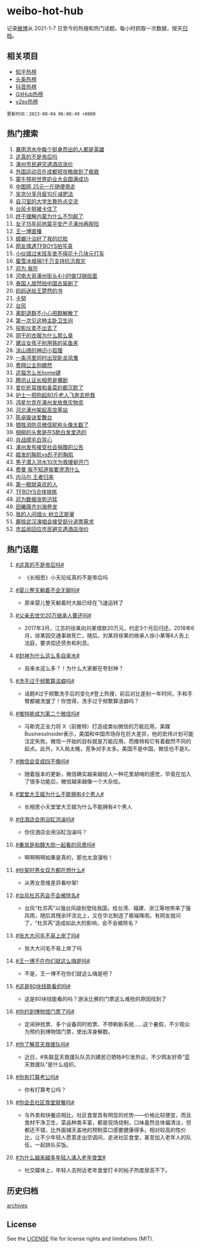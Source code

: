 # weibo-hot-hub

记录[微博](https://www.weibo.com)从 2021-1-7 日至今的热搜和热门话题。每小时抓取一次数据，按天[归档](archives)。

## 相关项目

- [知乎热榜](https://github.com/lonnyzhang423/zhihu-hot-hub)
- [头条热榜](https://github.com/lonnyzhang423/toutiao-hot-hub)
- [抖音热榜](https://github.com/lonnyzhang423/douyin-hot-hub)
- [GitHub热榜](https://github.com/lonnyzhang423/github-hot-hub)
- [v2ex热榜](https://github.com/lonnyzhang423/v2ex-hot-hub)


`更新时间：2023-08-04 06:08:49 +0800`

## 热门搜索

1. [暴雨洪水中每个挺身而出的人都是英雄](https://m.weibo.cn/search?containerid=100103type%3D1%26t%3D10%26q%3D%23%E6%9A%B4%E9%9B%A8%E6%B4%AA%E6%B0%B4%E4%B8%AD%E6%AF%8F%E4%B8%AA%E6%8C%BA%E8%BA%AB%E8%80%8C%E5%87%BA%E7%9A%84%E4%BA%BA%E9%83%BD%E6%98%AF%E8%8B%B1%E9%9B%84%23&stream_entry_id=51&isnewpage=1&extparam=seat%3D1%26pos%3D0%26stream_entry_id%3D51%26filter_type%3Drealtimehot%26c_type%3D51%26dgr%3D0%26cate%3D10103%26display_time%3D1691100528%26pre_seqid%3D169110052890802265027&luicode=10000011&lfid=106003type%253D25%2526t%253D3%2526disable_hot%253D1%2526filter_type%253Drealtimehot)
1. [这真的不是帝后吗](https://m.weibo.cn/search?containerid=100103type%3D1%26t%3D10%26q%3D%23%E8%BF%99%E7%9C%9F%E7%9A%84%E4%B8%8D%E6%98%AF%E5%B8%9D%E5%90%8E%E5%90%97%23&stream_entry_id=31&isnewpage=1&extparam=seat%3D1%26lcate%3D5001%26pos%3D0%26filter_type%3Drealtimehot%26c_type%3D31%26band_rank%3D1%26cate%3D5001%26dgr%3D0%26realpos%3D1%26flag%3D2%26q%3D%2523%25E8%25BF%2599%25E7%259C%259F%25E7%259A%2584%25E4%25B8%258D%25E6%2598%25AF%25E5%25B8%259D%25E5%2590%258E%25E5%2590%2597%2523%26stream_entry_id%3D31%26display_time%3D1691100528%26pre_seqid%3D169110052890802265027&luicode=10000011&lfid=106003type%253D25%2526t%253D3%2526disable_hot%253D1%2526filter_type%253Drealtimehot)
1. [涿州市民避灾遇酒店涨价](https://m.weibo.cn/search?containerid=100103type%3D1%26t%3D10%26q%3D%23%E6%B6%BF%E5%B7%9E%E5%B8%82%E6%B0%91%E9%81%BF%E7%81%BE%E9%81%87%E9%85%92%E5%BA%97%E6%B6%A8%E4%BB%B7%23&stream_entry_id=31&isnewpage=1&extparam=seat%3D1%26lcate%3D5001%26pos%3D1%26filter_type%3Drealtimehot%26c_type%3D31%26band_rank%3D2%26cate%3D5001%26dgr%3D0%26realpos%3D2%26flag%3D0%26q%3D%2523%25E6%25B6%25BF%25E5%25B7%259E%25E5%25B8%2582%25E6%25B0%2591%25E9%2581%25BF%25E7%2581%25BE%25E9%2581%2587%25E9%2585%2592%25E5%25BA%2597%25E6%25B6%25A8%25E4%25BB%25B7%2523%26stream_entry_id%3D31%26display_time%3D1691100528%26pre_seqid%3D169110052890802265027&luicode=10000011&lfid=106003type%253D25%2526t%253D3%2526disable_hot%253D1%2526filter_type%253Drealtimehot)
1. [外国运动员在成都把攻略做到了极致](https://m.weibo.cn/search?containerid=100103type%3D1%26t%3D10%26q%3D%23%E5%A4%96%E5%9B%BD%E8%BF%90%E5%8A%A8%E5%91%98%E5%9C%A8%E6%88%90%E9%83%BD%E6%8A%8A%E6%94%BB%E7%95%A5%E5%81%9A%E5%88%B0%E4%BA%86%E6%9E%81%E8%87%B4%23&stream_entry_id=31&isnewpage=1&extparam=seat%3D1%26lcate%3D5001%26pos%3D2%26filter_type%3Drealtimehot%26c_type%3D31%26band_rank%3D3%26cate%3D5001%26dgr%3D0%26realpos%3D3%26flag%3D0%26q%3D%2523%25E5%25A4%2596%25E5%259B%25BD%25E8%25BF%2590%25E5%258A%25A8%25E5%2591%2598%25E5%259C%25A8%25E6%2588%2590%25E9%2583%25BD%25E6%258A%258A%25E6%2594%25BB%25E7%2595%25A5%25E5%2581%259A%25E5%2588%25B0%25E4%25BA%2586%25E6%259E%2581%25E8%2587%25B4%2523%26stream_entry_id%3D31%26display_time%3D1691100528%26pre_seqid%3D169110052890802265027&luicode=10000011&lfid=106003type%253D25%2526t%253D3%2526disable_hot%253D1%2526filter_type%253Drealtimehot)
1. [蒙牛预祝世界奶业大会圆满成功](https://m.weibo.cn/search?containerid=100103type%3D1%26t%3D10%26q%3D%23%E8%92%99%E7%89%9B%E9%A2%84%E7%A5%9D%E4%B8%96%E7%95%8C%E5%A5%B6%E4%B8%9A%E5%A4%A7%E4%BC%9A%E5%9C%86%E6%BB%A1%E6%88%90%E5%8A%9F%23&stream_entry_id=31&isnewpage=1&extparam=seat%3D1%26lcate%3D5001%26is_ad_pos%3D1%26pos%3D3%26filter_type%3Drealtimehot%26c_type%3D31%26band_rank%3D4%26cate%3D5001%26adid%3D198416%26topic_ad%3D1%26dgr%3D0%26q%3D%2523%25E8%2592%2599%25E7%2589%259B%25E9%25A2%2584%25E7%25A5%259D%25E4%25B8%2596%25E7%2595%258C%25E5%25A5%25B6%25E4%25B8%259A%25E5%25A4%25A7%25E4%25BC%259A%25E5%259C%2586%25E6%25BB%25A1%25E6%2588%2590%25E5%258A%259F%2523%26stream_entry_id%3D31%26display_time%3D1691100528%26pre_seqid%3D169110052890802265027&luicode=10000011&lfid=106003type%253D25%2526t%253D3%2526disable_hot%253D1%2526filter_type%253Drealtimehot)
1. [中图网 25元一斤随便带走](https://m.weibo.cn/search?containerid=100103type%3D1%26t%3D10%26q%3D%E4%B8%AD%E5%9B%BE%E7%BD%91+25%E5%85%83%E4%B8%80%E6%96%A4%E9%9A%8F%E4%BE%BF%E5%B8%A6%E8%B5%B0&stream_entry_id=31&isnewpage=1&extparam=seat%3D1%26lcate%3D5001%26pos%3D4%26filter_type%3Drealtimehot%26c_type%3D31%26band_rank%3D4%26cate%3D5001%26dgr%3D0%26realpos%3D4%26flag%3D16%26q%3D%25E4%25B8%25AD%25E5%259B%25BE%25E7%25BD%2591%252025%25E5%2585%2583%25E4%25B8%2580%25E6%2596%25A4%25E9%259A%258F%25E4%25BE%25BF%25E5%25B8%25A6%25E8%25B5%25B0%26stream_entry_id%3D31%26display_time%3D1691100528%26pre_seqid%3D169110052890802265027&luicode=10000011&lfid=106003type%253D25%2526t%253D3%2526disable_hot%253D1%2526filter_type%253Drealtimehot)
1. [吴京分享月瘦10斤减肥法](https://m.weibo.cn/search?containerid=100103type%3D1%26t%3D10%26q%3D%23%E5%90%B4%E4%BA%AC%E5%88%86%E4%BA%AB%E6%9C%88%E7%98%A610%E6%96%A4%E5%87%8F%E8%82%A5%E6%B3%95%23&stream_entry_id=31&isnewpage=1&extparam=seat%3D1%26lcate%3D5001%26pos%3D5%26filter_type%3Drealtimehot%26c_type%3D31%26band_rank%3D5%26cate%3D5001%26dgr%3D0%26realpos%3D5%26flag%3D0%26q%3D%2523%25E5%2590%25B4%25E4%25BA%25AC%25E5%2588%2586%25E4%25BA%25AB%25E6%259C%2588%25E7%2598%25A610%25E6%2596%25A4%25E5%2587%258F%25E8%2582%25A5%25E6%25B3%2595%2523%26stream_entry_id%3D31%26display_time%3D1691100528%26pre_seqid%3D169110052890802265027&luicode=10000011&lfid=106003type%253D25%2526t%253D3%2526disable_hot%253D1%2526filter_type%253Drealtimehot)
1. [自习室的大学生靠热点交流](https://m.weibo.cn/search?containerid=100103type%3D1%26t%3D10%26q%3D%23%E8%87%AA%E4%B9%A0%E5%AE%A4%E7%9A%84%E5%A4%A7%E5%AD%A6%E7%94%9F%E9%9D%A0%E7%83%AD%E7%82%B9%E4%BA%A4%E6%B5%81%23&stream_entry_id=31&isnewpage=1&extparam=seat%3D1%26lcate%3D5001%26pos%3D6%26filter_type%3Drealtimehot%26c_type%3D31%26band_rank%3D6%26cate%3D5001%26dgr%3D0%26realpos%3D6%26flag%3D0%26q%3D%2523%25E8%2587%25AA%25E4%25B9%25A0%25E5%25AE%25A4%25E7%259A%2584%25E5%25A4%25A7%25E5%25AD%25A6%25E7%2594%259F%25E9%259D%25A0%25E7%2583%25AD%25E7%2582%25B9%25E4%25BA%25A4%25E6%25B5%2581%2523%26stream_entry_id%3D31%26display_time%3D1691100528%26pre_seqid%3D169110052890802265027&luicode=10000011&lfid=106003type%253D25%2526t%253D3%2526disable_hot%253D1%2526filter_type%253Drealtimehot)
1. [台风卡努被卡住了](https://m.weibo.cn/search?containerid=100103type%3D1%26t%3D10%26q%3D%23%E5%8F%B0%E9%A3%8E%E5%8D%A1%E5%8A%AA%E8%A2%AB%E5%8D%A1%E4%BD%8F%E4%BA%86%23&stream_entry_id=31&isnewpage=1&extparam=seat%3D1%26lcate%3D5001%26pos%3D7%26filter_type%3Drealtimehot%26c_type%3D31%26band_rank%3D7%26cate%3D5001%26dgr%3D0%26realpos%3D7%26flag%3D0%26q%3D%2523%25E5%258F%25B0%25E9%25A3%258E%25E5%258D%25A1%25E5%258A%25AA%25E8%25A2%25AB%25E5%258D%25A1%25E4%25BD%258F%25E4%25BA%2586%2523%26stream_entry_id%3D31%26display_time%3D1691100528%26pre_seqid%3D169110052890802265027&luicode=10000011&lfid=106003type%253D25%2526t%253D3%2526disable_hot%253D1%2526filter_type%253Drealtimehot)
1. [终于理解内蒙为什么不包邮了](https://m.weibo.cn/search?containerid=100103type%3D1%26t%3D10%26q%3D%23%E7%BB%88%E4%BA%8E%E7%90%86%E8%A7%A3%E5%86%85%E8%92%99%E4%B8%BA%E4%BB%80%E4%B9%88%E4%B8%8D%E5%8C%85%E9%82%AE%E4%BA%86%23&stream_entry_id=31&isnewpage=1&extparam=seat%3D1%26lcate%3D5001%26pos%3D8%26filter_type%3Drealtimehot%26c_type%3D31%26band_rank%3D8%26cate%3D5001%26dgr%3D0%26realpos%3D8%26flag%3D0%26q%3D%2523%25E7%25BB%2588%25E4%25BA%258E%25E7%2590%2586%25E8%25A7%25A3%25E5%2586%2585%25E8%2592%2599%25E4%25B8%25BA%25E4%25BB%2580%25E4%25B9%2588%25E4%25B8%258D%25E5%258C%2585%25E9%2582%25AE%25E4%25BA%2586%2523%26stream_entry_id%3D31%26display_time%3D1691100528%26pre_seqid%3D169110052890802265027&luicode=10000011&lfid=106003type%253D25%2526t%253D3%2526disable_hot%253D1%2526filter_type%253Drealtimehot)
1. [女子15年前地震平安产子涿州再脱险](https://m.weibo.cn/search?containerid=100103type%3D1%26t%3D10%26q%3D%23%E5%A5%B3%E5%AD%9015%E5%B9%B4%E5%89%8D%E5%9C%B0%E9%9C%87%E5%B9%B3%E5%AE%89%E4%BA%A7%E5%AD%90%E6%B6%BF%E5%B7%9E%E5%86%8D%E8%84%B1%E9%99%A9%23&stream_entry_id=31&isnewpage=1&extparam=seat%3D1%26lcate%3D5001%26pos%3D9%26filter_type%3Drealtimehot%26c_type%3D31%26band_rank%3D9%26cate%3D5001%26dgr%3D0%26realpos%3D9%26flag%3D32768%26q%3D%2523%25E5%25A5%25B3%25E5%25AD%259015%25E5%25B9%25B4%25E5%2589%258D%25E5%259C%25B0%25E9%259C%2587%25E5%25B9%25B3%25E5%25AE%2589%25E4%25BA%25A7%25E5%25AD%2590%25E6%25B6%25BF%25E5%25B7%259E%25E5%2586%258D%25E8%2584%25B1%25E9%2599%25A9%2523%26stream_entry_id%3D31%26display_time%3D1691100528%26pre_seqid%3D169110052890802265027&luicode=10000011&lfid=106003type%253D25%2526t%253D3%2526disable_hot%253D1%2526filter_type%253Drealtimehot)
1. [王一博直播](https://m.weibo.cn/search?containerid=100103type%3D1%26t%3D10%26q%3D%23%E7%8E%8B%E4%B8%80%E5%8D%9A%E7%9B%B4%E6%92%AD%23&stream_entry_id=31&isnewpage=1&extparam=seat%3D1%26lcate%3D5001%26pos%3D10%26filter_type%3Drealtimehot%26c_type%3D31%26band_rank%3D10%26cate%3D5001%26dgr%3D0%26realpos%3D10%26flag%3D0%26q%3D%2523%25E7%258E%258B%25E4%25B8%2580%25E5%258D%259A%25E7%259B%25B4%25E6%2592%25AD%2523%26stream_entry_id%3D31%26display_time%3D1691100528%26pre_seqid%3D169110052890802265027&luicode=10000011&lfid=106003type%253D25%2526t%253D3%2526disable_hot%253D1%2526filter_type%253Drealtimehot)
1. [蟑螂汁治好了我的烂脸](https://m.weibo.cn/search?containerid=100103type%3D1%26t%3D10%26q%3D%E8%9F%91%E8%9E%82%E6%B1%81%E6%B2%BB%E5%A5%BD%E4%BA%86%E6%88%91%E7%9A%84%E7%83%82%E8%84%B8&stream_entry_id=31&isnewpage=1&extparam=seat%3D1%26lcate%3D5001%26pos%3D11%26filter_type%3Drealtimehot%26c_type%3D31%26band_rank%3D11%26cate%3D5001%26dgr%3D0%26realpos%3D11%26flag%3D2%26q%3D%25E8%259F%2591%25E8%259E%2582%25E6%25B1%2581%25E6%25B2%25BB%25E5%25A5%25BD%25E4%25BA%2586%25E6%2588%2591%25E7%259A%2584%25E7%2583%2582%25E8%2584%25B8%26stream_entry_id%3D31%26display_time%3D1691100528%26pre_seqid%3D169110052890802265027&luicode=10000011&lfid=106003type%253D25%2526t%253D3%2526disable_hot%253D1%2526filter_type%253Drealtimehot)
1. [网友偶遇TFBOYS拍写真](https://m.weibo.cn/search?containerid=100103type%3D1%26t%3D10%26q%3D%23%E7%BD%91%E5%8F%8B%E5%81%B6%E9%81%87TFBOYS%E6%8B%8D%E5%86%99%E7%9C%9F%23&stream_entry_id=31&isnewpage=1&extparam=seat%3D1%26lcate%3D5001%26pos%3D12%26filter_type%3Drealtimehot%26c_type%3D31%26band_rank%3D12%26cate%3D5001%26dgr%3D0%26realpos%3D12%26flag%3D0%26q%3D%2523%25E7%25BD%2591%25E5%258F%258B%25E5%2581%25B6%25E9%2581%2587TFBOYS%25E6%258B%258D%25E5%2586%2599%25E7%259C%259F%2523%26stream_entry_id%3D31%26display_time%3D1691100528%26pre_seqid%3D169110052890802265027&luicode=10000011&lfid=106003type%253D25%2526t%253D3%2526disable_hot%253D1%2526filter_type%253Drealtimehot)
1. [小伙错过末班车舍不得花十几块元打车](https://m.weibo.cn/search?containerid=100103type%3D1%26t%3D10%26q%3D%23%E5%B0%8F%E4%BC%99%E9%94%99%E8%BF%87%E6%9C%AB%E7%8F%AD%E8%BD%A6%E8%88%8D%E4%B8%8D%E5%BE%97%E8%8A%B1%E5%8D%81%E5%87%A0%E5%9D%97%E5%85%83%E6%89%93%E8%BD%A6%23&stream_entry_id=31&isnewpage=1&extparam=seat%3D1%26lcate%3D5001%26pos%3D13%26filter_type%3Drealtimehot%26c_type%3D31%26band_rank%3D13%26cate%3D5001%26dgr%3D0%26realpos%3D13%26flag%3D0%26q%3D%2523%25E5%25B0%258F%25E4%25BC%2599%25E9%2594%2599%25E8%25BF%2587%25E6%259C%25AB%25E7%258F%25AD%25E8%25BD%25A6%25E8%2588%258D%25E4%25B8%258D%25E5%25BE%2597%25E8%258A%25B1%25E5%258D%2581%25E5%2587%25A0%25E5%259D%2597%25E5%2585%2583%25E6%2589%2593%25E8%25BD%25A6%2523%26stream_entry_id%3D31%26display_time%3D1691100528%26pre_seqid%3D169110052890802265027&luicode=10000011&lfid=106003type%253D25%2526t%253D3%2526disable_hot%253D1%2526filter_type%253Drealtimehot)
1. [蜜雪冰城捐1千万支持抗汛救灾](https://m.weibo.cn/search?containerid=100103type%3D1%26t%3D10%26q%3D%23%E8%9C%9C%E9%9B%AA%E5%86%B0%E5%9F%8E%E6%8D%901%E5%8D%83%E4%B8%87%E6%94%AF%E6%8C%81%E6%8A%97%E6%B1%9B%E6%95%91%E7%81%BE%23&stream_entry_id=31&isnewpage=1&extparam=seat%3D1%26lcate%3D5001%26pos%3D14%26filter_type%3Drealtimehot%26c_type%3D31%26band_rank%3D14%26cate%3D5001%26dgr%3D0%26realpos%3D14%26flag%3D0%26q%3D%2523%25E8%259C%259C%25E9%259B%25AA%25E5%2586%25B0%25E5%259F%258E%25E6%258D%25901%25E5%258D%2583%25E4%25B8%2587%25E6%2594%25AF%25E6%258C%2581%25E6%258A%2597%25E6%25B1%259B%25E6%2595%2591%25E7%2581%25BE%2523%26stream_entry_id%3D31%26display_time%3D1691100528%26pre_seqid%3D169110052890802265027&luicode=10000011&lfid=106003type%253D25%2526t%253D3%2526disable_hot%253D1%2526filter_type%253Drealtimehot)
1. [邓为 我在](https://m.weibo.cn/search?containerid=100103type%3D1%26t%3D10%26q%3D%E9%82%93%E4%B8%BA+%E6%88%91%E5%9C%A8&stream_entry_id=31&isnewpage=1&extparam=seat%3D1%26lcate%3D5001%26pos%3D15%26filter_type%3Drealtimehot%26c_type%3D31%26band_rank%3D15%26cate%3D5001%26dgr%3D0%26realpos%3D15%26flag%3D0%26q%3D%25E9%2582%2593%25E4%25B8%25BA%2520%25E6%2588%2591%25E5%259C%25A8%26stream_entry_id%3D31%26display_time%3D1691100528%26pre_seqid%3D169110052890802265027&luicode=10000011&lfid=106003type%253D25%2526t%253D3%2526disable_hot%253D1%2526filter_type%253Drealtimehot)
1. [河南大哥涿州街头4小时做13锅烩面](https://m.weibo.cn/search?containerid=100103type%3D1%26t%3D10%26q%3D%23%E6%B2%B3%E5%8D%97%E5%A4%A7%E5%93%A5%E6%B6%BF%E5%B7%9E%E8%A1%97%E5%A4%B44%E5%B0%8F%E6%97%B6%E5%81%9A13%E9%94%85%E7%83%A9%E9%9D%A2%23&stream_entry_id=31&isnewpage=1&extparam=seat%3D1%26lcate%3D5001%26pos%3D16%26filter_type%3Drealtimehot%26c_type%3D31%26band_rank%3D16%26cate%3D5001%26dgr%3D0%26realpos%3D16%26flag%3D32768%26q%3D%2523%25E6%25B2%25B3%25E5%258D%2597%25E5%25A4%25A7%25E5%2593%25A5%25E6%25B6%25BF%25E5%25B7%259E%25E8%25A1%2597%25E5%25A4%25B44%25E5%25B0%258F%25E6%2597%25B6%25E5%2581%259A13%25E9%2594%2585%25E7%2583%25A9%25E9%259D%25A2%2523%26stream_entry_id%3D31%26display_time%3D1691100528%26pre_seqid%3D169110052890802265027&luicode=10000011&lfid=106003type%253D25%2526t%253D3%2526disable_hot%253D1%2526filter_type%253Drealtimehot)
1. [泰国人居然拍中国古装剧了](https://m.weibo.cn/search?containerid=100103type%3D1%26t%3D10%26q%3D%23%E6%B3%B0%E5%9B%BD%E4%BA%BA%E5%B1%85%E7%84%B6%E6%8B%8D%E4%B8%AD%E5%9B%BD%E5%8F%A4%E8%A3%85%E5%89%A7%E4%BA%86%23&stream_entry_id=31&isnewpage=1&extparam=seat%3D1%26lcate%3D5001%26pos%3D17%26filter_type%3Drealtimehot%26c_type%3D31%26band_rank%3D17%26cate%3D5001%26dgr%3D0%26realpos%3D17%26flag%3D0%26q%3D%2523%25E6%25B3%25B0%25E5%259B%25BD%25E4%25BA%25BA%25E5%25B1%2585%25E7%2584%25B6%25E6%258B%258D%25E4%25B8%25AD%25E5%259B%25BD%25E5%258F%25A4%25E8%25A3%2585%25E5%2589%25A7%25E4%25BA%2586%2523%26stream_entry_id%3D31%26display_time%3D1691100528%26pre_seqid%3D169110052890802265027&luicode=10000011&lfid=106003type%253D25%2526t%253D3%2526disable_hot%253D1%2526filter_type%253Drealtimehot)
1. [妈妈送给王楚然的书](https://m.weibo.cn/search?containerid=100103type%3D1%26t%3D10%26q%3D%23%E5%A6%88%E5%A6%88%E9%80%81%E7%BB%99%E7%8E%8B%E6%A5%9A%E7%84%B6%E7%9A%84%E4%B9%A6%23&stream_entry_id=31&isnewpage=1&extparam=seat%3D1%26lcate%3D5001%26pos%3D18%26filter_type%3Drealtimehot%26c_type%3D31%26band_rank%3D18%26cate%3D5001%26dgr%3D0%26realpos%3D18%26flag%3D0%26q%3D%2523%25E5%25A6%2588%25E5%25A6%2588%25E9%2580%2581%25E7%25BB%2599%25E7%258E%258B%25E6%25A5%259A%25E7%2584%25B6%25E7%259A%2584%25E4%25B9%25A6%2523%26stream_entry_id%3D31%26display_time%3D1691100528%26pre_seqid%3D169110052890802265027&luicode=10000011&lfid=106003type%253D25%2526t%253D3%2526disable_hot%253D1%2526filter_type%253Drealtimehot)
1. [卡努](https://m.weibo.cn/search?containerid=100103type%3D1%26t%3D10%26q%3D%E5%8D%A1%E5%8A%AA&stream_entry_id=31&isnewpage=1&extparam=seat%3D1%26lcate%3D5001%26pos%3D19%26filter_type%3Drealtimehot%26c_type%3D31%26band_rank%3D19%26cate%3D5001%26dgr%3D0%26realpos%3D19%26flag%3D0%26q%3D%25E5%258D%25A1%25E5%258A%25AA%26stream_entry_id%3D31%26display_time%3D1691100528%26pre_seqid%3D169110052890802265027&luicode=10000011&lfid=106003type%253D25%2526t%253D3%2526disable_hot%253D1%2526filter_type%253Drealtimehot)
1. [台风](https://m.weibo.cn/search?containerid=100103type%3D1%26t%3D10%26q%3D%E5%8F%B0%E9%A3%8E&stream_entry_id=31&isnewpage=1&extparam=seat%3D1%26lcate%3D5001%26pos%3D20%26filter_type%3Drealtimehot%26c_type%3D31%26band_rank%3D20%26cate%3D5001%26dgr%3D0%26realpos%3D20%26flag%3D1%26q%3D%25E5%258F%25B0%25E9%25A3%258E%26stream_entry_id%3D31%26display_time%3D1691100528%26pre_seqid%3D169110052890802265027&luicode=10000011&lfid=106003type%253D25%2526t%253D3%2526disable_hot%253D1%2526filter_type%253Drealtimehot)
1. [离职退群不小心把群解散了](https://m.weibo.cn/search?containerid=100103type%3D1%26t%3D10%26q%3D%23%E7%A6%BB%E8%81%8C%E9%80%80%E7%BE%A4%E4%B8%8D%E5%B0%8F%E5%BF%83%E6%8A%8A%E7%BE%A4%E8%A7%A3%E6%95%A3%E4%BA%86%23&stream_entry_id=31&isnewpage=1&extparam=seat%3D1%26lcate%3D5001%26pos%3D21%26filter_type%3Drealtimehot%26c_type%3D31%26band_rank%3D21%26cate%3D5001%26dgr%3D0%26realpos%3D21%26flag%3D0%26q%3D%2523%25E7%25A6%25BB%25E8%2581%258C%25E9%2580%2580%25E7%25BE%25A4%25E4%25B8%258D%25E5%25B0%258F%25E5%25BF%2583%25E6%258A%258A%25E7%25BE%25A4%25E8%25A7%25A3%25E6%2595%25A3%25E4%25BA%2586%2523%26stream_entry_id%3D31%26display_time%3D1691100528%26pre_seqid%3D169110052890802265027&luicode=10000011&lfid=106003type%253D25%2526t%253D3%2526disable_hot%253D1%2526filter_type%253Drealtimehot)
1. [第一次见这种主卧卫生间](https://m.weibo.cn/search?containerid=100103type%3D1%26t%3D10%26q%3D%23%E7%AC%AC%E4%B8%80%E6%AC%A1%E8%A7%81%E8%BF%99%E7%A7%8D%E4%B8%BB%E5%8D%A7%E5%8D%AB%E7%94%9F%E9%97%B4%23&stream_entry_id=31&isnewpage=1&extparam=seat%3D1%26lcate%3D5001%26pos%3D22%26filter_type%3Drealtimehot%26c_type%3D31%26band_rank%3D22%26cate%3D5001%26dgr%3D0%26realpos%3D22%26flag%3D0%26q%3D%2523%25E7%25AC%25AC%25E4%25B8%2580%25E6%25AC%25A1%25E8%25A7%2581%25E8%25BF%2599%25E7%25A7%258D%25E4%25B8%25BB%25E5%258D%25A7%25E5%258D%25AB%25E7%2594%259F%25E9%2597%25B4%2523%26stream_entry_id%3D31%26display_time%3D1691100528%26pre_seqid%3D169110052890802265027&luicode=10000011&lfid=106003type%253D25%2526t%253D3%2526disable_hot%253D1%2526filter_type%253Drealtimehot)
1. [投影仪卖不出去了](https://m.weibo.cn/search?containerid=100103type%3D1%26t%3D10%26q%3D%23%E6%8A%95%E5%BD%B1%E4%BB%AA%E5%8D%96%E4%B8%8D%E5%87%BA%E5%8E%BB%E4%BA%86%23&stream_entry_id=31&isnewpage=1&extparam=seat%3D1%26lcate%3D5001%26pos%3D23%26filter_type%3Drealtimehot%26c_type%3D31%26band_rank%3D23%26cate%3D5001%26dgr%3D0%26realpos%3D23%26flag%3D0%26q%3D%2523%25E6%258A%2595%25E5%25BD%25B1%25E4%25BB%25AA%25E5%258D%2596%25E4%25B8%258D%25E5%2587%25BA%25E5%258E%25BB%25E4%25BA%2586%2523%26stream_entry_id%3D31%26display_time%3D1691100528%26pre_seqid%3D169110052890802265027&luicode=10000011&lfid=106003type%253D25%2526t%253D3%2526disable_hot%253D1%2526filter_type%253Drealtimehot)
1. [阴干的衣服为什么那么臭](https://m.weibo.cn/search?containerid=100103type%3D1%26t%3D10%26q%3D%23%E9%98%B4%E5%B9%B2%E7%9A%84%E8%A1%A3%E6%9C%8D%E4%B8%BA%E4%BB%80%E4%B9%88%E9%82%A3%E4%B9%88%E8%87%AD%23&stream_entry_id=31&isnewpage=1&extparam=seat%3D1%26lcate%3D5001%26pos%3D24%26filter_type%3Drealtimehot%26c_type%3D31%26band_rank%3D24%26cate%3D5001%26dgr%3D0%26realpos%3D24%26flag%3D0%26q%3D%2523%25E9%2598%25B4%25E5%25B9%25B2%25E7%259A%2584%25E8%25A1%25A3%25E6%259C%258D%25E4%25B8%25BA%25E4%25BB%2580%25E4%25B9%2588%25E9%2582%25A3%25E4%25B9%2588%25E8%2587%25AD%2523%26stream_entry_id%3D31%26display_time%3D1691100528%26pre_seqid%3D169110052890802265027&luicode=10000011&lfid=106003type%253D25%2526t%253D3%2526disable_hot%253D1%2526filter_type%253Drealtimehot)
1. [建议女孩子别用铁的鲨鱼夹](https://m.weibo.cn/search?containerid=100103type%3D1%26t%3D10%26q%3D%23%E5%BB%BA%E8%AE%AE%E5%A5%B3%E5%AD%A9%E5%AD%90%E5%88%AB%E7%94%A8%E9%93%81%E7%9A%84%E9%B2%A8%E9%B1%BC%E5%A4%B9%23&stream_entry_id=31&isnewpage=1&extparam=seat%3D1%26lcate%3D5001%26pos%3D25%26filter_type%3Drealtimehot%26c_type%3D31%26band_rank%3D25%26cate%3D5001%26dgr%3D0%26realpos%3D25%26flag%3D0%26q%3D%2523%25E5%25BB%25BA%25E8%25AE%25AE%25E5%25A5%25B3%25E5%25AD%25A9%25E5%25AD%2590%25E5%2588%25AB%25E7%2594%25A8%25E9%2593%2581%25E7%259A%2584%25E9%25B2%25A8%25E9%25B1%25BC%25E5%25A4%25B9%2523%26stream_entry_id%3D31%26display_time%3D1691100528%26pre_seqid%3D169110052890802265027&luicode=10000011&lfid=106003type%253D25%2526t%253D3%2526disable_hot%253D1%2526filter_type%253Drealtimehot)
1. [涂山璟的神识小狐狸](https://m.weibo.cn/search?containerid=100103type%3D1%26t%3D10%26q%3D%23%E6%B6%82%E5%B1%B1%E7%92%9F%E7%9A%84%E7%A5%9E%E8%AF%86%E5%B0%8F%E7%8B%90%E7%8B%B8%23&stream_entry_id=31&isnewpage=1&extparam=seat%3D1%26lcate%3D5001%26pos%3D26%26filter_type%3Drealtimehot%26c_type%3D31%26band_rank%3D26%26cate%3D5001%26dgr%3D0%26realpos%3D26%26flag%3D0%26q%3D%2523%25E6%25B6%2582%25E5%25B1%25B1%25E7%2592%259F%25E7%259A%2584%25E7%25A5%259E%25E8%25AF%2586%25E5%25B0%258F%25E7%258B%2590%25E7%258B%25B8%2523%26stream_entry_id%3D31%26display_time%3D1691100528%26pre_seqid%3D169110052890802265027&luicode=10000011&lfid=106003type%253D25%2526t%253D3%2526disable_hot%253D1%2526filter_type%253Drealtimehot)
1. [一条河里同时出现卧龙凤雏](https://m.weibo.cn/search?containerid=100103type%3D1%26t%3D10%26q%3D%23%E4%B8%80%E6%9D%A1%E6%B2%B3%E9%87%8C%E5%90%8C%E6%97%B6%E5%87%BA%E7%8E%B0%E5%8D%A7%E9%BE%99%E5%87%A4%E9%9B%8F%23&stream_entry_id=31&isnewpage=1&extparam=seat%3D1%26lcate%3D5001%26pos%3D27%26filter_type%3Drealtimehot%26c_type%3D31%26band_rank%3D27%26cate%3D5001%26dgr%3D0%26realpos%3D27%26flag%3D0%26q%3D%2523%25E4%25B8%2580%25E6%259D%25A1%25E6%25B2%25B3%25E9%2587%258C%25E5%2590%258C%25E6%2597%25B6%25E5%2587%25BA%25E7%258E%25B0%25E5%258D%25A7%25E9%25BE%2599%25E5%2587%25A4%25E9%259B%258F%2523%26stream_entry_id%3D31%26display_time%3D1691100528%26pre_seqid%3D169110052890802265027&luicode=10000011&lfid=106003type%253D25%2526t%253D3%2526disable_hot%253D1%2526filter_type%253Drealtimehot)
1. [费翔公主抱娜然](https://m.weibo.cn/search?containerid=100103type%3D1%26t%3D10%26q%3D%23%E8%B4%B9%E7%BF%94%E5%85%AC%E4%B8%BB%E6%8A%B1%E5%A8%9C%E7%84%B6%23&stream_entry_id=31&isnewpage=1&extparam=seat%3D1%26lcate%3D5001%26pos%3D28%26filter_type%3Drealtimehot%26c_type%3D31%26band_rank%3D28%26cate%3D5001%26dgr%3D0%26realpos%3D28%26flag%3D0%26q%3D%2523%25E8%25B4%25B9%25E7%25BF%2594%25E5%2585%25AC%25E4%25B8%25BB%25E6%258A%25B1%25E5%25A8%259C%25E7%2584%25B6%2523%26stream_entry_id%3D31%26display_time%3D1691100528%26pre_seqid%3D169110052890802265027&luicode=10000011&lfid=106003type%253D25%2526t%253D3%2526disable_hot%253D1%2526filter_type%253Drealtimehot)
1. [这猫怎么长home键](https://m.weibo.cn/search?containerid=100103type%3D1%26t%3D10%26q%3D%23%E8%BF%99%E7%8C%AB%E6%80%8E%E4%B9%88%E9%95%BFhome%E9%94%AE%23&stream_entry_id=31&isnewpage=1&extparam=seat%3D1%26lcate%3D5001%26pos%3D29%26filter_type%3Drealtimehot%26c_type%3D31%26band_rank%3D29%26cate%3D5001%26dgr%3D0%26realpos%3D29%26flag%3D0%26q%3D%2523%25E8%25BF%2599%25E7%258C%25AB%25E6%2580%258E%25E4%25B9%2588%25E9%2595%25BFhome%25E9%2594%25AE%2523%26stream_entry_id%3D31%26display_time%3D1691100528%26pre_seqid%3D169110052890802265027&luicode=10000011&lfid=106003type%253D25%2526t%253D3%2526disable_hot%253D1%2526filter_type%253Drealtimehot)
1. [腾讯认证长相思是爆剧](https://m.weibo.cn/search?containerid=100103type%3D1%26t%3D10%26q%3D%23%E8%85%BE%E8%AE%AF%E8%AE%A4%E8%AF%81%E9%95%BF%E7%9B%B8%E6%80%9D%E6%98%AF%E7%88%86%E5%89%A7%23&stream_entry_id=31&isnewpage=1&extparam=seat%3D1%26lcate%3D5001%26pos%3D30%26filter_type%3Drealtimehot%26c_type%3D31%26band_rank%3D30%26cate%3D5001%26dgr%3D0%26realpos%3D30%26flag%3D0%26q%3D%2523%25E8%2585%25BE%25E8%25AE%25AF%25E8%25AE%25A4%25E8%25AF%2581%25E9%2595%25BF%25E7%259B%25B8%25E6%2580%259D%25E6%2598%25AF%25E7%2588%2586%25E5%2589%25A7%2523%26stream_entry_id%3D31%26display_time%3D1691100528%26pre_seqid%3D169110052890802265027&luicode=10000011&lfid=106003type%253D25%2526t%253D3%2526disable_hot%253D1%2526filter_type%253Drealtimehot)
1. [爱吃折耳根和香菜的都沉默了](https://m.weibo.cn/search?containerid=100103type%3D1%26t%3D10%26q%3D%E7%88%B1%E5%90%83%E6%8A%98%E8%80%B3%E6%A0%B9%E5%92%8C%E9%A6%99%E8%8F%9C%E7%9A%84%E9%83%BD%E6%B2%89%E9%BB%98%E4%BA%86&stream_entry_id=31&isnewpage=1&extparam=seat%3D1%26lcate%3D5001%26pos%3D31%26filter_type%3Drealtimehot%26c_type%3D31%26band_rank%3D31%26cate%3D5001%26dgr%3D0%26realpos%3D31%26flag%3D0%26q%3D%25E7%2588%25B1%25E5%2590%2583%25E6%258A%2598%25E8%2580%25B3%25E6%25A0%25B9%25E5%2592%258C%25E9%25A6%2599%25E8%258F%259C%25E7%259A%2584%25E9%2583%25BD%25E6%25B2%2589%25E9%25BB%2598%25E4%25BA%2586%26stream_entry_id%3D31%26display_time%3D1691100528%26pre_seqid%3D169110052890802265027&luicode=10000011&lfid=106003type%253D25%2526t%253D3%2526disable_hot%253D1%2526filter_type%253Drealtimehot)
1. [护士一把抱起80斤老人飞奔去抢救](https://m.weibo.cn/search?containerid=100103type%3D1%26t%3D10%26q%3D%23%E6%8A%A4%E5%A3%AB%E4%B8%80%E6%8A%8A%E6%8A%B1%E8%B5%B780%E6%96%A4%E8%80%81%E4%BA%BA%E9%A3%9E%E5%A5%94%E5%8E%BB%E6%8A%A2%E6%95%91%23&stream_entry_id=31&isnewpage=1&extparam=seat%3D1%26lcate%3D5001%26pos%3D32%26filter_type%3Drealtimehot%26c_type%3D31%26band_rank%3D32%26cate%3D5001%26dgr%3D0%26realpos%3D32%26flag%3D32768%26q%3D%2523%25E6%258A%25A4%25E5%25A3%25AB%25E4%25B8%2580%25E6%258A%258A%25E6%258A%25B1%25E8%25B5%25B780%25E6%2596%25A4%25E8%2580%2581%25E4%25BA%25BA%25E9%25A3%259E%25E5%25A5%2594%25E5%258E%25BB%25E6%258A%25A2%25E6%2595%2591%2523%26stream_entry_id%3D31%26display_time%3D1691100528%26pre_seqid%3D169110052890802265027&luicode=10000011&lfid=106003type%253D25%2526t%253D3%2526disable_hot%253D1%2526filter_type%253Drealtimehot)
1. [鸿星尔克在涿州发放救灾物资](https://m.weibo.cn/search?containerid=100103type%3D1%26t%3D10%26q%3D%23%E9%B8%BF%E6%98%9F%E5%B0%94%E5%85%8B%E5%9C%A8%E6%B6%BF%E5%B7%9E%E5%8F%91%E6%94%BE%E6%95%91%E7%81%BE%E7%89%A9%E8%B5%84%23&stream_entry_id=31&isnewpage=1&extparam=seat%3D1%26lcate%3D5001%26pos%3D33%26filter_type%3Drealtimehot%26c_type%3D31%26band_rank%3D33%26cate%3D5001%26dgr%3D0%26realpos%3D33%26flag%3D0%26q%3D%2523%25E9%25B8%25BF%25E6%2598%259F%25E5%25B0%2594%25E5%2585%258B%25E5%259C%25A8%25E6%25B6%25BF%25E5%25B7%259E%25E5%258F%2591%25E6%2594%25BE%25E6%2595%2591%25E7%2581%25BE%25E7%2589%25A9%25E8%25B5%2584%2523%26stream_entry_id%3D31%26display_time%3D1691100528%26pre_seqid%3D169110052890802265027&luicode=10000011&lfid=106003type%253D25%2526t%253D3%2526disable_hot%253D1%2526filter_type%253Drealtimehot)
1. [河北涿州架起高空基站](https://m.weibo.cn/search?containerid=100103type%3D1%26t%3D10%26q%3D%23%E6%B2%B3%E5%8C%97%E6%B6%BF%E5%B7%9E%E6%9E%B6%E8%B5%B7%E9%AB%98%E7%A9%BA%E5%9F%BA%E7%AB%99%23&stream_entry_id=31&isnewpage=1&extparam=seat%3D1%26lcate%3D5001%26pos%3D34%26filter_type%3Drealtimehot%26c_type%3D31%26band_rank%3D34%26cate%3D5001%26dgr%3D0%26realpos%3D34%26flag%3D0%26q%3D%2523%25E6%25B2%25B3%25E5%258C%2597%25E6%25B6%25BF%25E5%25B7%259E%25E6%259E%25B6%25E8%25B5%25B7%25E9%25AB%2598%25E7%25A9%25BA%25E5%259F%25BA%25E7%25AB%2599%2523%26stream_entry_id%3D31%26display_time%3D1691100528%26pre_seqid%3D169110052890802265027&luicode=10000011&lfid=106003type%253D25%2526t%253D3%2526disable_hot%253D1%2526filter_type%253Drealtimehot)
1. [陈卓璇诀爱舞台](https://m.weibo.cn/search?containerid=100103type%3D1%26t%3D10%26q%3D%23%E9%99%88%E5%8D%93%E7%92%87%E8%AF%80%E7%88%B1%E8%88%9E%E5%8F%B0%23&stream_entry_id=31&isnewpage=1&extparam=seat%3D1%26lcate%3D5001%26pos%3D35%26filter_type%3Drealtimehot%26c_type%3D31%26band_rank%3D35%26cate%3D5001%26dgr%3D0%26realpos%3D35%26flag%3D0%26q%3D%2523%25E9%2599%2588%25E5%258D%2593%25E7%2592%2587%25E8%25AF%2580%25E7%2588%25B1%25E8%2588%259E%25E5%258F%25B0%2523%26stream_entry_id%3D31%26display_time%3D1691100528%26pre_seqid%3D169110052890802265027&luicode=10000011&lfid=106003type%253D25%2526t%253D3%2526disable_hot%253D1%2526filter_type%253Drealtimehot)
1. [牺牲消防员微信昵称头像太戳了](https://m.weibo.cn/search?containerid=100103type%3D1%26t%3D10%26q%3D%23%E7%89%BA%E7%89%B2%E6%B6%88%E9%98%B2%E5%91%98%E5%BE%AE%E4%BF%A1%E6%98%B5%E7%A7%B0%E5%A4%B4%E5%83%8F%E5%A4%AA%E6%88%B3%E4%BA%86%23&stream_entry_id=31&isnewpage=1&extparam=seat%3D1%26lcate%3D5001%26pos%3D36%26filter_type%3Drealtimehot%26c_type%3D31%26band_rank%3D36%26cate%3D5001%26dgr%3D0%26realpos%3D36%26flag%3D0%26q%3D%2523%25E7%2589%25BA%25E7%2589%25B2%25E6%25B6%2588%25E9%2598%25B2%25E5%2591%2598%25E5%25BE%25AE%25E4%25BF%25A1%25E6%2598%25B5%25E7%25A7%25B0%25E5%25A4%25B4%25E5%2583%258F%25E5%25A4%25AA%25E6%2588%25B3%25E4%25BA%2586%2523%26stream_entry_id%3D31%26display_time%3D1691100528%26pre_seqid%3D169110052890802265027&luicode=10000011&lfid=106003type%253D25%2526t%253D3%2526disable_hot%253D1%2526filter_type%253Drealtimehot)
1. [相柳的头套是在5款白发里选的](https://m.weibo.cn/search?containerid=100103type%3D1%26t%3D10%26q%3D%23%E7%9B%B8%E6%9F%B3%E7%9A%84%E5%A4%B4%E5%A5%97%E6%98%AF%E5%9C%A85%E6%AC%BE%E7%99%BD%E5%8F%91%E9%87%8C%E9%80%89%E7%9A%84%23&stream_entry_id=31&isnewpage=1&extparam=seat%3D1%26lcate%3D5001%26pos%3D37%26filter_type%3Drealtimehot%26c_type%3D31%26band_rank%3D37%26cate%3D5001%26dgr%3D0%26realpos%3D37%26flag%3D0%26q%3D%2523%25E7%259B%25B8%25E6%259F%25B3%25E7%259A%2584%25E5%25A4%25B4%25E5%25A5%2597%25E6%2598%25AF%25E5%259C%25A85%25E6%25AC%25BE%25E7%2599%25BD%25E5%258F%2591%25E9%2587%258C%25E9%2580%2589%25E7%259A%2584%2523%26stream_entry_id%3D31%26display_time%3D1691100528%26pre_seqid%3D169110052890802265027&luicode=10000011&lfid=106003type%253D25%2526t%253D3%2526disable_hot%253D1%2526filter_type%253Drealtimehot)
1. [肖战顺毛白背心](https://m.weibo.cn/search?containerid=100103type%3D1%26t%3D10%26q%3D%23%E8%82%96%E6%88%98%E9%A1%BA%E6%AF%9B%E7%99%BD%E8%83%8C%E5%BF%83%23&stream_entry_id=31&isnewpage=1&extparam=seat%3D1%26lcate%3D5001%26pos%3D38%26filter_type%3Drealtimehot%26c_type%3D31%26band_rank%3D38%26cate%3D5001%26dgr%3D0%26realpos%3D38%26flag%3D0%26q%3D%2523%25E8%2582%2596%25E6%2588%2598%25E9%25A1%25BA%25E6%25AF%259B%25E7%2599%25BD%25E8%2583%258C%25E5%25BF%2583%2523%26stream_entry_id%3D31%26display_time%3D1691100528%26pre_seqid%3D169110052890802265027&luicode=10000011&lfid=106003type%253D25%2526t%253D3%2526disable_hot%253D1%2526filter_type%253Drealtimehot)
1. [涿州发布接受社会捐赠的公告](https://m.weibo.cn/search?containerid=100103type%3D1%26t%3D10%26q%3D%23%E6%B6%BF%E5%B7%9E%E5%8F%91%E5%B8%83%E6%8E%A5%E5%8F%97%E7%A4%BE%E4%BC%9A%E6%8D%90%E8%B5%A0%E7%9A%84%E5%85%AC%E5%91%8A%23&stream_entry_id=31&isnewpage=1&extparam=seat%3D1%26lcate%3D5001%26pos%3D39%26filter_type%3Drealtimehot%26c_type%3D31%26band_rank%3D39%26cate%3D5001%26dgr%3D0%26realpos%3D39%26flag%3D0%26q%3D%2523%25E6%25B6%25BF%25E5%25B7%259E%25E5%258F%2591%25E5%25B8%2583%25E6%258E%25A5%25E5%258F%2597%25E7%25A4%25BE%25E4%25BC%259A%25E6%258D%2590%25E8%25B5%25A0%25E7%259A%2584%25E5%2585%25AC%25E5%2591%258A%2523%26stream_entry_id%3D31%26display_time%3D1691100528%26pre_seqid%3D169110052890802265027&luicode=10000011&lfid=106003type%253D25%2526t%253D3%2526disable_hot%253D1%2526filter_type%253Drealtimehot)
1. [姬发的胸肌vs彪子的胸肌](https://m.weibo.cn/search?containerid=100103type%3D1%26t%3D10%26q%3D%23%E5%A7%AC%E5%8F%91%E7%9A%84%E8%83%B8%E8%82%8Cvs%E5%BD%AA%E5%AD%90%E7%9A%84%E8%83%B8%E8%82%8C%23&stream_entry_id=31&isnewpage=1&extparam=seat%3D1%26lcate%3D5001%26pos%3D40%26filter_type%3Drealtimehot%26c_type%3D31%26band_rank%3D40%26cate%3D5001%26dgr%3D0%26realpos%3D40%26flag%3D0%26q%3D%2523%25E5%25A7%25AC%25E5%258F%2591%25E7%259A%2584%25E8%2583%25B8%25E8%2582%258Cvs%25E5%25BD%25AA%25E5%25AD%2590%25E7%259A%2584%25E8%2583%25B8%25E8%2582%258C%2523%26stream_entry_id%3D31%26display_time%3D1691100528%26pre_seqid%3D169110052890802265027&luicode=10000011&lfid=106003type%253D25%2526t%253D3%2526disable_hot%253D1%2526filter_type%253Drealtimehot)
1. [男子潜入洪水10次为救援艇开门](https://m.weibo.cn/search?containerid=100103type%3D1%26t%3D10%26q%3D%23%E7%94%B7%E5%AD%90%E6%BD%9C%E5%85%A5%E6%B4%AA%E6%B0%B410%E6%AC%A1%E4%B8%BA%E6%95%91%E6%8F%B4%E8%89%87%E5%BC%80%E9%97%A8%23&stream_entry_id=31&isnewpage=1&extparam=seat%3D1%26lcate%3D5001%26pos%3D41%26filter_type%3Drealtimehot%26c_type%3D31%26band_rank%3D41%26cate%3D5001%26dgr%3D0%26realpos%3D41%26flag%3D32768%26q%3D%2523%25E7%2594%25B7%25E5%25AD%2590%25E6%25BD%259C%25E5%2585%25A5%25E6%25B4%25AA%25E6%25B0%25B410%25E6%25AC%25A1%25E4%25B8%25BA%25E6%2595%2591%25E6%258F%25B4%25E8%2589%2587%25E5%25BC%2580%25E9%2597%25A8%2523%26stream_entry_id%3D31%26display_time%3D1691100528%26pre_seqid%3D169110052890802265027&luicode=10000011&lfid=106003type%253D25%2526t%253D3%2526disable_hot%253D1%2526filter_type%253Drealtimehot)
1. [费曼 我不知道我要澄清什么](https://m.weibo.cn/search?containerid=100103type%3D1%26t%3D10%26q%3D%E8%B4%B9%E6%9B%BC+%E6%88%91%E4%B8%8D%E7%9F%A5%E9%81%93%E6%88%91%E8%A6%81%E6%BE%84%E6%B8%85%E4%BB%80%E4%B9%88&stream_entry_id=31&isnewpage=1&extparam=seat%3D1%26lcate%3D5001%26pos%3D42%26filter_type%3Drealtimehot%26c_type%3D31%26band_rank%3D42%26cate%3D5001%26dgr%3D0%26realpos%3D42%26flag%3D0%26q%3D%25E8%25B4%25B9%25E6%259B%25BC%2520%25E6%2588%2591%25E4%25B8%258D%25E7%259F%25A5%25E9%2581%2593%25E6%2588%2591%25E8%25A6%2581%25E6%25BE%2584%25E6%25B8%2585%25E4%25BB%2580%25E4%25B9%2588%26stream_entry_id%3D31%26display_time%3D1691100528%26pre_seqid%3D169110052890802265027&luicode=10000011&lfid=106003type%253D25%2526t%253D3%2526disable_hot%253D1%2526filter_type%253Drealtimehot)
1. [内马尔 王者归来](https://m.weibo.cn/search?containerid=100103type%3D1%26t%3D10%26q%3D%E5%86%85%E9%A9%AC%E5%B0%94+%E7%8E%8B%E8%80%85%E5%BD%92%E6%9D%A5&stream_entry_id=31&isnewpage=1&extparam=seat%3D1%26lcate%3D5001%26pos%3D43%26filter_type%3Drealtimehot%26c_type%3D31%26band_rank%3D43%26cate%3D5001%26dgr%3D0%26realpos%3D43%26flag%3D0%26q%3D%25E5%2586%2585%25E9%25A9%25AC%25E5%25B0%2594%2520%25E7%258E%258B%25E8%2580%2585%25E5%25BD%2592%25E6%259D%25A5%26stream_entry_id%3D31%26display_time%3D1691100528%26pre_seqid%3D169110052890802265027&luicode=10000011&lfid=106003type%253D25%2526t%253D3%2526disable_hot%253D1%2526filter_type%253Drealtimehot)
1. [第一眼就喜欢的人](https://m.weibo.cn/search?containerid=100103type%3D1%26t%3D10%26q%3D%E7%AC%AC%E4%B8%80%E7%9C%BC%E5%B0%B1%E5%96%9C%E6%AC%A2%E7%9A%84%E4%BA%BA&stream_entry_id=31&isnewpage=1&extparam=seat%3D1%26lcate%3D5001%26pos%3D44%26filter_type%3Drealtimehot%26c_type%3D31%26band_rank%3D44%26cate%3D5001%26dgr%3D0%26realpos%3D44%26flag%3D0%26q%3D%25E7%25AC%25AC%25E4%25B8%2580%25E7%259C%25BC%25E5%25B0%25B1%25E5%2596%259C%25E6%25AC%25A2%25E7%259A%2584%25E4%25BA%25BA%26stream_entry_id%3D31%26display_time%3D1691100528%26pre_seqid%3D169110052890802265027&luicode=10000011&lfid=106003type%253D25%2526t%253D3%2526disable_hot%253D1%2526filter_type%253Drealtimehot)
1. [TFBOYS合体排练](https://m.weibo.cn/search?containerid=100103type%3D1%26t%3D10%26q%3D%23TFBOYS%E5%90%88%E4%BD%93%E6%8E%92%E7%BB%83%23&stream_entry_id=31&isnewpage=1&extparam=seat%3D1%26lcate%3D5001%26pos%3D45%26filter_type%3Drealtimehot%26c_type%3D31%26band_rank%3D45%26cate%3D5001%26dgr%3D0%26realpos%3D45%26flag%3D0%26q%3D%2523TFBOYS%25E5%2590%2588%25E4%25BD%2593%25E6%258E%2592%25E7%25BB%2583%2523%26stream_entry_id%3D31%26display_time%3D1691100528%26pre_seqid%3D169110052890802265027&luicode=10000011&lfid=106003type%253D25%2526t%253D3%2526disable_hot%253D1%2526filter_type%253Drealtimehot)
1. [邓为数据涨势迅猛](https://m.weibo.cn/search?containerid=100103type%3D1%26t%3D10%26q%3D%23%E9%82%93%E4%B8%BA%E6%95%B0%E6%8D%AE%E6%B6%A8%E5%8A%BF%E8%BF%85%E7%8C%9B%23&stream_entry_id=31&isnewpage=1&extparam=seat%3D1%26lcate%3D5001%26pos%3D46%26filter_type%3Drealtimehot%26c_type%3D31%26band_rank%3D46%26cate%3D5001%26dgr%3D0%26realpos%3D46%26flag%3D0%26q%3D%2523%25E9%2582%2593%25E4%25B8%25BA%25E6%2595%25B0%25E6%258D%25AE%25E6%25B6%25A8%25E5%258A%25BF%25E8%25BF%2585%25E7%258C%259B%2523%26stream_entry_id%3D31%26display_time%3D1691100528%26pre_seqid%3D169110052890802265027&luicode=10000011&lfid=106003type%253D25%2526t%253D3%2526disable_hot%253D1%2526filter_type%253Drealtimehot)
1. [田曦薇齐刘海卷发](https://m.weibo.cn/search?containerid=100103type%3D1%26t%3D10%26q%3D%23%E7%94%B0%E6%9B%A6%E8%96%87%E9%BD%90%E5%88%98%E6%B5%B7%E5%8D%B7%E5%8F%91%23&stream_entry_id=31&isnewpage=1&extparam=seat%3D1%26lcate%3D5001%26pos%3D47%26filter_type%3Drealtimehot%26c_type%3D31%26band_rank%3D47%26cate%3D5001%26dgr%3D0%26realpos%3D47%26flag%3D0%26q%3D%2523%25E7%2594%25B0%25E6%259B%25A6%25E8%2596%2587%25E9%25BD%2590%25E5%2588%2598%25E6%25B5%25B7%25E5%258D%25B7%25E5%258F%2591%2523%26stream_entry_id%3D31%26display_time%3D1691100528%26pre_seqid%3D169110052890802265027&luicode=10000011&lfid=106003type%253D25%2526t%253D3%2526disable_hot%253D1%2526filter_type%253Drealtimehot)
1. [我的人间烟火 树立正能量](https://m.weibo.cn/search?containerid=100103type%3D1%26t%3D10%26q%3D%E6%88%91%E7%9A%84%E4%BA%BA%E9%97%B4%E7%83%9F%E7%81%AB+%E6%A0%91%E7%AB%8B%E6%AD%A3%E8%83%BD%E9%87%8F&stream_entry_id=31&isnewpage=1&extparam=seat%3D1%26lcate%3D5001%26pos%3D48%26filter_type%3Drealtimehot%26c_type%3D31%26band_rank%3D48%26cate%3D5001%26dgr%3D0%26realpos%3D48%26flag%3D0%26q%3D%25E6%2588%2591%25E7%259A%2584%25E4%25BA%25BA%25E9%2597%25B4%25E7%2583%259F%25E7%2581%25AB%2520%25E6%25A0%2591%25E7%25AB%258B%25E6%25AD%25A3%25E8%2583%25BD%25E9%2587%258F%26stream_entry_id%3D31%26display_time%3D1691100528%26pre_seqid%3D169110052890802265027&luicode=10000011&lfid=106003type%253D25%2526t%253D3%2526disable_hot%253D1%2526filter_type%253Drealtimehot)
1. [鹿晗武汉演唱会接受部分退票需求](https://m.weibo.cn/search?containerid=100103type%3D1%26t%3D10%26q%3D%23%E9%B9%BF%E6%99%97%E6%AD%A6%E6%B1%89%E6%BC%94%E5%94%B1%E4%BC%9A%E6%8E%A5%E5%8F%97%E9%83%A8%E5%88%86%E9%80%80%E7%A5%A8%E9%9C%80%E6%B1%82%23&stream_entry_id=31&isnewpage=1&extparam=seat%3D1%26lcate%3D5001%26pos%3D49%26filter_type%3Drealtimehot%26c_type%3D31%26band_rank%3D49%26cate%3D5001%26dgr%3D0%26realpos%3D49%26flag%3D0%26q%3D%2523%25E9%25B9%25BF%25E6%2599%2597%25E6%25AD%25A6%25E6%25B1%2589%25E6%25BC%2594%25E5%2594%25B1%25E4%25BC%259A%25E6%258E%25A5%25E5%258F%2597%25E9%2583%25A8%25E5%2588%2586%25E9%2580%2580%25E7%25A5%25A8%25E9%259C%2580%25E6%25B1%2582%2523%26stream_entry_id%3D31%26display_time%3D1691100528%26pre_seqid%3D169110052890802265027&luicode=10000011&lfid=106003type%253D25%2526t%253D3%2526disable_hot%253D1%2526filter_type%253Drealtimehot)
1. [市监局回应市民避灾遇酒店涨价](https://m.weibo.cn/search?containerid=100103type%3D1%26t%3D10%26q%3D%23%E5%B8%82%E7%9B%91%E5%B1%80%E5%9B%9E%E5%BA%94%E5%B8%82%E6%B0%91%E9%81%BF%E7%81%BE%E9%81%87%E9%85%92%E5%BA%97%E6%B6%A8%E4%BB%B7%23&stream_entry_id=31&isnewpage=1&extparam=seat%3D1%26lcate%3D5001%26pos%3D50%26filter_type%3Drealtimehot%26c_type%3D31%26band_rank%3D50%26cate%3D5001%26dgr%3D0%26realpos%3D50%26flag%3D0%26q%3D%2523%25E5%25B8%2582%25E7%259B%2591%25E5%25B1%2580%25E5%259B%259E%25E5%25BA%2594%25E5%25B8%2582%25E6%25B0%2591%25E9%2581%25BF%25E7%2581%25BE%25E9%2581%2587%25E9%2585%2592%25E5%25BA%2597%25E6%25B6%25A8%25E4%25BB%25B7%2523%26stream_entry_id%3D31%26display_time%3D1691100528%26pre_seqid%3D169110052890802265027&luicode=10000011&lfid=106003type%253D25%2526t%253D3%2526disable_hot%253D1%2526filter_type%253Drealtimehot)

## 热门话题

1. [#这真的不是帝后吗#](https://m.weibo.cn/search?containerid=231522type%3D1%26t%3D10%26q%3D%23%E8%BF%99%E7%9C%9F%E7%9A%84%E4%B8%8D%E6%98%AF%E5%B8%9D%E5%90%8E%E5%90%97%23&stream_entry_id=128&isnewpage=1&extparam=seat%3D1%26lcate%3D5004%26c_type%3D128%26unitid%3D1691071072434%26cate%3D5004%26dgr%3D0%26pos%3D1-0-0%26display_time%3D1691100529%26pre_seqid%3D169110052983002736268&luicode=10000011&lfid=231648_-_4)
    - 《长相思》小夭玱玹真的不是帝后吗

1. [#婴儿整天躺着不会无聊吗#](https://m.weibo.cn/search?containerid=231522type%3D1%26t%3D10%26q%3D%23%E5%A9%B4%E5%84%BF%E6%95%B4%E5%A4%A9%E8%BA%BA%E7%9D%80%E4%B8%8D%E4%BC%9A%E6%97%A0%E8%81%8A%E5%90%97%23&stream_entry_id=128&isnewpage=1&extparam=seat%3D1%26lcate%3D5004%26c_type%3D128%26unitid%3D1690941450166%26cate%3D5004%26dgr%3D0%26pos%3D1-0-1%26display_time%3D1691100529%26pre_seqid%3D169110052983002736268&luicode=10000011&lfid=231648_-_4)
    - 原来婴儿整天躺着时大脑已经在飞速运转了

1. [#父亲去世欠20万继承人要还吗#](https://m.weibo.cn/search?containerid=231522type%3D1%26t%3D10%26q%3D%23%E7%88%B6%E4%BA%B2%E5%8E%BB%E4%B8%96%E6%AC%A020%E4%B8%87%E7%BB%A7%E6%89%BF%E4%BA%BA%E8%A6%81%E8%BF%98%E5%90%97%23&stream_entry_id=128&isnewpage=1&extparam=seat%3D1%26lcate%3D5004%26c_type%3D128%26unitid%3D1691049171522%26cate%3D5004%26dgr%3D0%26pos%3D1-0-2%26display_time%3D1691100529%26pre_seqid%3D169110052983002736268&luicode=10000011&lfid=231648_-_4)
    - 2017年3月，江苏的徐某向刘某借款20万元，约定3个月后归还。2018年6月，徐某因交通事故死亡，随后，刘某将徐某的继承人徐小某等6人告上法庭，要求偿还债务和利息。

1. [#封神为什么这么多自来水#](https://m.weibo.cn/search?containerid=231522type%3D1%26t%3D10%26q%3D%23%E5%B0%81%E7%A5%9E%E4%B8%BA%E4%BB%80%E4%B9%88%E8%BF%99%E4%B9%88%E5%A4%9A%E8%87%AA%E6%9D%A5%E6%B0%B4%23&stream_entry_id=128&isnewpage=1&extparam=seat%3D1%26lcate%3D5004%26c_type%3D128%26unitid%3D1690971438351%26cate%3D5004%26dgr%3D0%26pos%3D1-0-3%26display_time%3D1691100529%26pre_seqid%3D169110052983002736268&luicode=10000011&lfid=231648_-_4)
    - 自来水这么多？！为什么大家都在夸封神？

1. [#洗手过于频繁算洁癖吗#](https://m.weibo.cn/search?containerid=231522type%3D1%26t%3D10%26q%3D%23%E6%B4%97%E6%89%8B%E8%BF%87%E4%BA%8E%E9%A2%91%E7%B9%81%E7%AE%97%E6%B4%81%E7%99%96%E5%90%97%23&stream_entry_id=128&isnewpage=1&extparam=seat%3D1%26lcate%3D5004%26c_type%3D128%26unitid%3D1690931830069%26cate%3D5004%26dgr%3D0%26pos%3D1-0-4%26display_time%3D1691100529%26pre_seqid%3D169110052983002736268&luicode=10000011&lfid=231648_-_4)
    - 话题#过于频繁洗手后的变化#登上热搜，前后对比差别一年时间，手和手臂都被洗皱了！你觉得，洗手过于频繁算洁癖吗？

1. [#推特能成为第二个微信吗#](https://m.weibo.cn/search?containerid=231522type%3D1%26t%3D10%26q%3D%23%E6%8E%A8%E7%89%B9%E8%83%BD%E6%88%90%E4%B8%BA%E7%AC%AC%E4%BA%8C%E4%B8%AA%E5%BE%AE%E4%BF%A1%E5%90%97%23&stream_entry_id=128&isnewpage=1&extparam=seat%3D1%26lcate%3D5004%26c_type%3D128%26unitid%3D1690946556091%26cate%3D5004%26dgr%3D0%26pos%3D1-0-5%26display_time%3D1691100529%26pre_seqid%3D169110052983002736268&luicode=10000011&lfid=231648_-_4)
    - 马斯克正全力将 X（前推特）打造成类似微信的万能应用，美媒BusinessInsider表示，美国和中国市场存在巨大差异，他的宏伟计划可能注定失败。微信一开始的目标就是万能应用，而推特和它有着截然不同的起点。此外，X入局太晚，竞争对手太多。美国不是中国，微信也不是X。

1. [#微信会变成四不像吗#](https://m.weibo.cn/search?containerid=231522type%3D1%26t%3D10%26q%3D%23%E5%BE%AE%E4%BF%A1%E4%BC%9A%E5%8F%98%E6%88%90%E5%9B%9B%E4%B8%8D%E5%83%8F%E5%90%97%23&stream_entry_id=128&isnewpage=1&extparam=seat%3D1%26lcate%3D5004%26c_type%3D128%26unitid%3D1690947448927%26cate%3D5004%26dgr%3D0%26pos%3D1-0-6%26display_time%3D1691100529%26pre_seqid%3D169110052983002736268&luicode=10000011&lfid=231648_-_4)
    - 随着版本的更新，微信确实越来越给人一种花里胡哨的感觉，毕竟在加入了很多功能后，微信越来越像一个大杂烩。

1. [#堂堂大王姬为什么不能拥有4个男人#](https://m.weibo.cn/search?containerid=231522type%3D1%26t%3D10%26q%3D%23%E5%A0%82%E5%A0%82%E5%A4%A7%E7%8E%8B%E5%A7%AC%E4%B8%BA%E4%BB%80%E4%B9%88%E4%B8%8D%E8%83%BD%E6%8B%A5%E6%9C%894%E4%B8%AA%E7%94%B7%E4%BA%BA%23&stream_entry_id=128&isnewpage=1&extparam=seat%3D1%26lcate%3D5004%26c_type%3D128%26unitid%3D1691019730315%26cate%3D5004%26dgr%3D0%26pos%3D1-0-7%26display_time%3D1691100529%26pre_seqid%3D169110052983002736268&luicode=10000011&lfid=231648_-_4)
    - 长相思小夭堂堂大王姬为什么不能拥有4个男人

1. [#住酒店会用浴缸泡澡吗#](https://m.weibo.cn/search?containerid=231522type%3D1%26t%3D10%26q%3D%23%E4%BD%8F%E9%85%92%E5%BA%97%E4%BC%9A%E7%94%A8%E6%B5%B4%E7%BC%B8%E6%B3%A1%E6%BE%A1%E5%90%97%23&stream_entry_id=128&isnewpage=1&extparam=seat%3D1%26lcate%3D5004%26c_type%3D128%26unitid%3D1690936632532%26cate%3D5004%26dgr%3D0%26pos%3D1-0-8%26display_time%3D1691100529%26pre_seqid%3D169110052983002736268&luicode=10000011&lfid=231648_-_4)
    - 你住酒店会用浴缸泡澡吗？

1. [#秦岚是和魏大勋一起看的风景吗#](https://m.weibo.cn/search?containerid=231522type%3D1%26t%3D10%26q%3D%23%E7%A7%A6%E5%B2%9A%E6%98%AF%E5%92%8C%E9%AD%8F%E5%A4%A7%E5%8B%8B%E4%B8%80%E8%B5%B7%E7%9C%8B%E7%9A%84%E9%A3%8E%E6%99%AF%E5%90%97%23&stream_entry_id=128&isnewpage=1&extparam=seat%3D1%26lcate%3D5004%26c_type%3D128%26unitid%3D1691005040344%26cate%3D5004%26dgr%3D0%26pos%3D1-0-9%26display_time%3D1691100529%26pre_seqid%3D169110052983002736268&luicode=10000011&lfid=231648_-_4)
    - 啊啊啊啊如果是真的，那也太浪漫啦！

1. [#吵架时男女双方都在想什么#](https://m.weibo.cn/search?containerid=231522type%3D1%26t%3D10%26q%3D%23%E5%90%B5%E6%9E%B6%E6%97%B6%E7%94%B7%E5%A5%B3%E5%8F%8C%E6%96%B9%E9%83%BD%E5%9C%A8%E6%83%B3%E4%BB%80%E4%B9%88%23&stream_entry_id=128&isnewpage=1&extparam=seat%3D1%26lcate%3D5004%26c_type%3D128%26unitid%3D1691032983065%26cate%3D5004%26dgr%3D0%26pos%3D1-0-10%26display_time%3D1691100529%26pre_seqid%3D169110052983002736268&luicode=10000011&lfid=231648_-_4)
    - 从男女思维差异看吵架!

1. [#台风杜苏芮会不会被除名#](https://m.weibo.cn/search?containerid=231522type%3D1%26t%3D10%26q%3D%23%E5%8F%B0%E9%A3%8E%E6%9D%9C%E8%8B%8F%E8%8A%AE%E4%BC%9A%E4%B8%8D%E4%BC%9A%E8%A2%AB%E9%99%A4%E5%90%8D%23&stream_entry_id=128&isnewpage=1&extparam=seat%3D1%26lcate%3D5004%26c_type%3D128%26unitid%3D1691055762566%26cate%3D5004%26dgr%3D0%26pos%3D1-0-11%26display_time%3D1691100529%26pre_seqid%3D169110052983002736268&luicode=10000011&lfid=231648_-_4)
    - 台风“杜苏芮”以强台风级别登陆我国，给台湾、福建、浙江等地带来了强风雨，随后其残余环流北上，又在华北制造了极端降雨。有网友就问了，“杜苏芮”造成如此大的影响，会不会被除名？

1. [#张大大问毛不易上岸了吗#](https://m.weibo.cn/search?containerid=231522type%3D1%26t%3D10%26q%3D%23%E5%BC%A0%E5%A4%A7%E5%A4%A7%E9%97%AE%E6%AF%9B%E4%B8%8D%E6%98%93%E4%B8%8A%E5%B2%B8%E4%BA%86%E5%90%97%23&stream_entry_id=128&isnewpage=1&extparam=seat%3D1%26lcate%3D5004%26c_type%3D128%26unitid%3D1691026057955%26cate%3D5004%26dgr%3D0%26pos%3D1-0-12%26display_time%3D1691100529%26pre_seqid%3D169110052983002736268&luicode=10000011&lfid=231648_-_4)
    - 张大大问毛不易上岸了吗

1. [#王一博不在你们就这么嗨是吗#](https://m.weibo.cn/search?containerid=231522type%3D1%26t%3D10%26q%3D%23%E7%8E%8B%E4%B8%80%E5%8D%9A%E4%B8%8D%E5%9C%A8%E4%BD%A0%E4%BB%AC%E5%B0%B1%E8%BF%99%E4%B9%88%E5%97%A8%E6%98%AF%E5%90%97%23&stream_entry_id=128&isnewpage=1&extparam=seat%3D1%26lcate%3D5004%26c_type%3D128%26unitid%3D1691028772608%26cate%3D5004%26dgr%3D0%26pos%3D1-0-13%26display_time%3D1691100529%26pre_seqid%3D169110052983002736268&luicode=10000011&lfid=231648_-_4)
    - 不是，王一博不在你们就这么嗨是吧？

1. [#这是80块钱能看的吗#](https://m.weibo.cn/search?containerid=231522type%3D1%26t%3D10%26q%3D%23%E8%BF%99%E6%98%AF80%E5%9D%97%E9%92%B1%E8%83%BD%E7%9C%8B%E7%9A%84%E5%90%97%23&stream_entry_id=128&isnewpage=1&extparam=seat%3D1%26lcate%3D5004%26c_type%3D128%26unitid%3D1691032979063%26cate%3D5004%26dgr%3D0%26pos%3D1-0-14%26display_time%3D1691100529%26pre_seqid%3D169110052983002736268&luicode=10000011&lfid=231648_-_4)
    - 这是80块钱能看的吗？游泳比赛的门票这么难抢的原因找到了

1. [#你约到博物馆门票了吗#](https://m.weibo.cn/search?containerid=231522type%3D1%26t%3D10%26q%3D%23%E4%BD%A0%E7%BA%A6%E5%88%B0%E5%8D%9A%E7%89%A9%E9%A6%86%E9%97%A8%E7%A5%A8%E4%BA%86%E5%90%97%23&stream_entry_id=128&isnewpage=1&extparam=seat%3D1%26lcate%3D5004%26c_type%3D128%26unitid%3D1691072867625%26cate%3D5004%26dgr%3D0%26pos%3D1-0-15%26display_time%3D1691100529%26pre_seqid%3D169110052983002736268&luicode=10000011&lfid=231648_-_4)
    - 定闹钟抢票、多个设备同时抢票、不停刷新系统……这个暑假，不少观众为预约到博物馆门票，使出浑身解数。

1. [#你了解蓝天救援队吗#](https://m.weibo.cn/search?containerid=231522type%3D1%26t%3D10%26q%3D%23%E4%BD%A0%E4%BA%86%E8%A7%A3%E8%93%9D%E5%A4%A9%E6%95%91%E6%8F%B4%E9%98%9F%E5%90%97%23&stream_entry_id=128&isnewpage=1&extparam=seat%3D1%26lcate%3D5004%26c_type%3D128%26unitid%3D1691070202873%26cate%3D5004%26dgr%3D0%26pos%3D1-0-16%26display_time%3D1691100529%26pre_seqid%3D169110052983002736268&luicode=10000011&lfid=231648_-_4)
    - 近日，#失联蓝天救援队队员刘建民已牺牲#引发热议，不少网友好奇“蓝天救援队”是什么组织。

1. [#你有打算考公吗#](https://m.weibo.cn/search?containerid=231522type%3D1%26t%3D10%26q%3D%23%E4%BD%A0%E6%9C%89%E6%89%93%E7%AE%97%E8%80%83%E5%85%AC%E5%90%97%23&stream_entry_id=128&isnewpage=1&extparam=seat%3D1%26lcate%3D5004%26c_type%3D128%26unitid%3D1691033242124%26cate%3D5004%26dgr%3D0%26pos%3D1-0-17%26display_time%3D1691100529%26pre_seqid%3D169110052983002736268&luicode=10000011&lfid=231648_-_4)
    - 你有打算考公吗？

1. [#你会去社区食堂就餐吗#](https://m.weibo.cn/search?containerid=231522type%3D1%26t%3D10%26q%3D%23%E4%BD%A0%E4%BC%9A%E5%8E%BB%E7%A4%BE%E5%8C%BA%E9%A3%9F%E5%A0%82%E5%B0%B1%E9%A4%90%E5%90%97%23&stream_entry_id=128&isnewpage=1&extparam=seat%3D1%26lcate%3D5004%26c_type%3D128%26unitid%3D1691031151275%26cate%3D5004%26dgr%3D0%26pos%3D1-0-18%26display_time%3D1691100529%26pre_seqid%3D169110052983002736268&luicode=10000011&lfid=231648_-_4)
    - 与外卖和快餐店相比，社区食堂具有明显的优势——价格比较便宜，而且食材干净卫生，菜品种类丰富，都是现场烧制，口味虽然总体偏清淡，但都还不错，比外面铺天盖地的预制菜口感要健康得多。相对较高的性价比，让不少年轻人愿意走出空调间，走进社区食堂，甚至加入老年人的队伍，一起排队买饭。

1. [#为什么越来越多年轻人涌入老年食堂#](https://m.weibo.cn/search?containerid=231522type%3D1%26t%3D10%26q%3D%23%E4%B8%BA%E4%BB%80%E4%B9%88%E8%B6%8A%E6%9D%A5%E8%B6%8A%E5%A4%9A%E5%B9%B4%E8%BD%BB%E4%BA%BA%E6%B6%8C%E5%85%A5%E8%80%81%E5%B9%B4%E9%A3%9F%E5%A0%82%23&stream_entry_id=128&isnewpage=1&extparam=seat%3D1%26lcate%3D5004%26c_type%3D128%26unitid%3D1690985577874%26cate%3D5004%26dgr%3D0%26pos%3D1-0-19%26display_time%3D1691100529%26pre_seqid%3D169110052983002736268&luicode=10000011&lfid=231648_-_4)
    - 社交媒体上，年轻人去附近老年食堂打卡的帖子热度居高不下。


## 历史归档

[archives](archives)

## License

See the [LICENSE](LICENSE) file for license rights and limitations (MIT).
